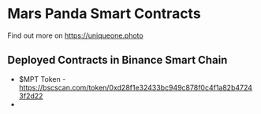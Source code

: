 # Mars Panda Smart Contracts
Find out more on https://uniqueone.photo

## Deployed Contracts in Binance Smart Chain
- $MPT Token - https://bscscan.com/token/0xd28f1e32433bc949c878f0c4f1a82b47243f2d22
- 
